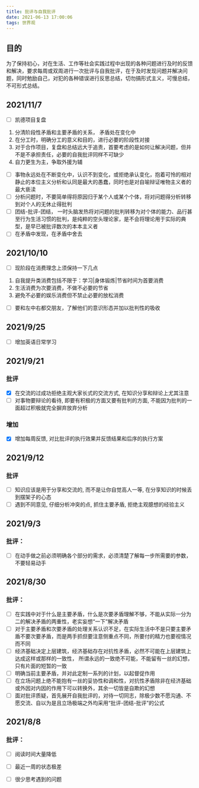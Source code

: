 ```yaml
---
title: 批评与自我批评
date: 2021-06-13 17:00:06
tags: 世界观
---
```


## 目的

为了保持初心，对在生活、工作等社会实践过程中出现的各种问题进行及时的反馈和解决，要求每周或双周进行一次批评与自我批评，在于及时发现问题并解决问题，同时勉励自己，对犯的各种错误进行反思总结，切勿搞形式主义，可慢总结，不可形式总结。

## 2021/11/7

- [ ] 凯德项目复盘

1. 分清阶段性矛盾和主要矛盾的关系， 矛盾处在变化中
2. 在分工时，明确分工的意义和目的，进行必要的阶段性对接
3. 对于合作项目，复盘和总结远大于追责，首要考虑的是如何让解决问题，但并不是不承担责任，必要的自我批评同样不可缺少
4. 自力更生为主，争取外援为辅

- [ ] 事物永远处在不断变化中，认识不到变化，或拒绝承认变化，抱着可怜的相对静止的本位主义分析和认同是最大的愚蠢，同时也是对自喻辩证唯物主义者的最大亵渎
- [ ] 分析问题时，不要简单得将原因归于某个人或某个个体，将对问题得分析转移到对个人的无休止得批判
- [ ] 团结-批评-团结， 一时头脑发热将对问题的批判转移为对个体的能力、品行甚至行为生活习惯的批判，是纯粹的空头理论家，是不会将理论用于实际的典型，是早已被批评数次的本本主义者
- [ ] 在矛盾中发现，在矛盾中舍去

## 2021/10/10

- [ ] 现阶段在消费理念上须保持一下几点

1. 自我提升类消费包括不限于：学习|身体锻炼|节省时间为首要消费
2. 生活消费为次要消费，不做不必要的节省
3. 避免不必要的娱乐消费但不禁止必要的放松消费

- [ ] 要和左中右都交朋友，了解他们的意识形态并加以批判性的吸收

## 2021/9/25

- [ ] 增加英语日常学习

## 2021/9/21

### 批评

- [x] 在交流的过成功拒绝主观大家长式的交流方式, 在知识分享和辩论上尤其注意
- [ ] 对事物要辩论的看待, 即要有积极的方面又要有批判的方面, 不能因为批判的一面超过积极就完全摒弃放弃分析

### 增加

- [x] 增加每周反馈, 对比批评的执行效果并反馈结果和后序的执行方案

## 2021/9/12

### 批评

- [ ] 知识应该是用于分享和交流的, 而不是让你自觉高人一等, 在分享知识的时候丢到摆架子的心态
- [ ] 遇到不同意见, 仔细分析冲突的点, 抓住主要矛盾,  拒绝主观臆想的经验主义

## 2021/9/3

### 批评：

- [ ] 在动手做之前必须明确各个部分的需求，必须清楚了解每一步所需要的参数，不要轻易动手

## 2021/8/30

### 批评：

- [ ] 在实践中对于什么是主要矛盾，什么是次要矛盾理解不够，不能从实际一分为二的解决矛盾的两重性，老实妄想“一下”解决矛盾
- [ ] 对于主要矛盾和次要矛盾的处理关系认识不足，在实际生活中不是只要主要矛盾不要次要矛盾，而是两手抓但要注意侧重点不同，所要付的精力也要视情况而不同
- [ ] 经济基础决定上层建筑，经济基础存在对抗性矛盾，必然不可能在上层建筑上达成这样或那样的一致性， 所谓永远的一致绝不可能，不能留有一丝的幻想，只有片面的短暂的一致
- [ ] 明确当前主要矛盾，并对此定制一系列的计划，以起督促作用
- [ ] 在立场问题上绝不能抱有一丝的妥协性和调和性，对抗性矛盾除非在经济基础或外因对内因的作用下可以转换外，其余一切皆是自欺的幻想
- [ ] 面对批评质疑，首先展开自我批评的，对待一切同志，除极少数不愿沟通、不愿交流、自以为是且立场极端之外均采用“批评-团结-批评”的公式

## 2021/8/8

### 批评：

- [ ] 阅读时间大量降低
- [ ] 最近一周的状态极差
- [ ] 很少思考遇到的问题

